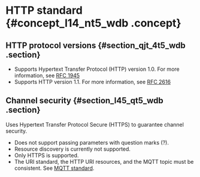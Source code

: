 # HTTP standard {#concept_l14_nt5_wdb .concept}

## HTTP protocol versions {#section_qjt_4t5_wdb .section}

-   Supports Hypertext Transfer Protocol \(HTTP\) version 1.0. For more information, see [RFC 1945](https://tools.ietf.org/html/rfc1945)
-   Supports HTTP version 1.1. For more information, see [RFC 2616](https://tools.ietf.org/html/rfc2616)

## Channel security {#section_l45_qt5_wdb .section}

Uses Hypertext Transfer Protocol Secure \(HTTPS\) to guarantee channel security.

-   Does not support passing parameters with question marks \(?\).
-   Resource discovery is currently not supported.
-   Only HTTPS is supported.
-   The URI standard, the HTTP URI resources, and the MQTT topic must be consistent. See [MQTT standard](https://partners-intl.aliyun.com/help/doc-detail/42648.htm).

